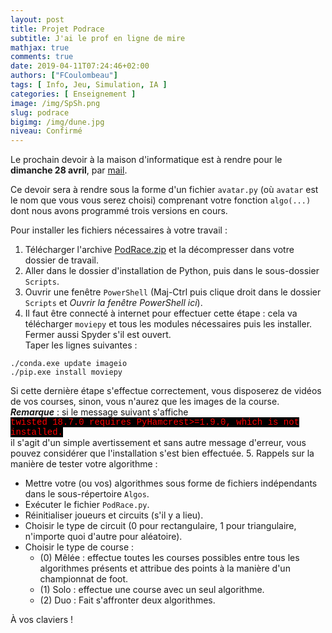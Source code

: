 ```yaml
---
layout: post
title: Projet Podrace
subtitle: J'ai le prof en ligne de mire
mathjax: true
comments: true
date: 2019-04-11T07:24:46+02:00
authors: ["FCoulombeau"]
tags: [ Info, Jeu, Simulation, IA ]
categories: [ Enseignement ]
image: /img/SpSh.png
slug: podrace
bigimg: /img/dune.jpg
niveau: Confirmé
---
```


Le prochain devoir à la maison d'informatique est à rendre pour le **dimanche 28 avril**, par [mail](mailto:coulombeau@gmail.com).

Ce devoir sera à rendre sous la forme d'un fichier `avatar.py` (où `avatar` est le nom que vous vous serez choisi) comprenant votre fonction `algo(...)` dont nous avons programmé trois versions en cours.

Pour installer les fichiers nécessaires à votre travail :  
1. Télécharger l'archive [PodRace.zip](/img/PodRace.zip) et la décompresser dans votre dossier de travail.
2. Aller dans le dossier d'installation de Python, puis dans le sous-dossier `Scripts`.
3. Ouvrir une fenêtre `PowerShell` (Maj-Ctrl puis clique droit dans le dossier `Scripts` et *Ouvrir la fenêtre PowerShell ici*).
4. Il faut être connecté à internet pour effectuer cette étape : cela va télécharger `moviepy` et tous les modules nécessaires puis les installer. Fermer aussi Spyder s'il est ouvert.  
Taper les lignes suivantes :
```
./conda.exe update imageio
./pip.exe install moviepy
```  
Si cette dernière étape s'effectue correctement, vous disposerez de vidéos de vos courses, sinon, vous n'aurez que les images de la course.  
**_Remarque_** : si le message suivant s'affiche  
<span style="color:Red;font-family:Courier;background-color:black">twisted 18.7.0 requires PyHamcrest>=1.9.0, which is not installed.</span>  
il s'agit d'un simple avertissement et sans autre message d'erreur, vous pouvez considérer que l'installation s'est bien effectuée.
5. Rappels sur la manière de tester votre algorithme :
   * Mettre votre (ou vos) algorithmes sous forme de fichiers indépendants dans le sous-répertoire `Algos`.
   * Exécuter le fichier `PodRace.py`.
   * Réinitialiser joueurs et circuits (s'il y a lieu).
   * Choisir le type de circuit (0 pour rectangulaire, 1 pour triangulaire, n'importe quoi d'autre pour aléatoire).
   * Choisir le type de course :
      * (0) Mêlée : effectue toutes les courses possibles entre tous les algorithmes présents et attribue des points à la manière d'un championnat de foot.
      * (1) Solo : effectue une course avec un seul algorithme.
      * (2) Duo : Fait s'affronter deux algorithmes.

À vos claviers !